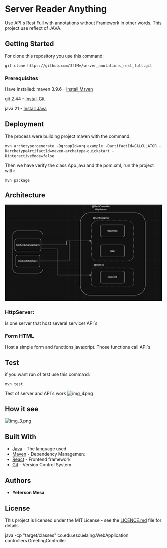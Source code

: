 # Server Reader Anything

Use API´s Rest Full with annotations without Framework in other words. This project use reflect of JAVA.

## Getting Started

For clone this repository you use this command:
 ```
 git clone https://github.com/JffMv/server_anotations_rest_full.git
 ```
### Prerequisites

Have installed:
maven 3.9.6 - [Install Maven](https://maven.apache.org/download.cgi#Installation)

git 2.44 - [Install Git](https://git-scm.com/book/en/v2/Getting-Started-Installing-Git)


java 21 - [Install Java](https://www.oracle.com/co/java/technologies/downloads/)

## Deployment

The process were building project maven with the command:

```
mvn archetype:generate -DgroupId=org.example -DartifactId=CALCULATOR -DarchetypeArtifactId=maven-archetype-quickstart -DinteractiveMode=false

```

Then we have verify the class App.java and the pom.xml, run the project with:

```
mvn package
```





## Architecture
![img_5.png](pictures_of_readme/img_5.png)
### HttpServer:
Is one server that host several services API´s

### Form HTML
Host a simple form and functions javascript. Those functions call API´s

## Test
if you want run of test use this command:
```
mvn test
```
Test of server and API´s work
![img_4.png](pictures_of_readme/img.png)


## How it see
![img_3.png](pictures_of_readme/img_2.png)

## Built With

* [Java](https://www.java.com/es/) - The language used
* [Maven](https://maven.apache.org/) - Dependency Management
* [React](https://reactjs.org/) - Frontend framework
* [Git](http://git-scm.com/) - Version Control System


## Authors

* **Yeferson Mesa**

## License

This project is licensed under the MIT License - see the [LICENCE.md](LICENCE) file for details


java -cp "target/classes" co.edu.escuelaing.WebApplication controllers.GreetingController
